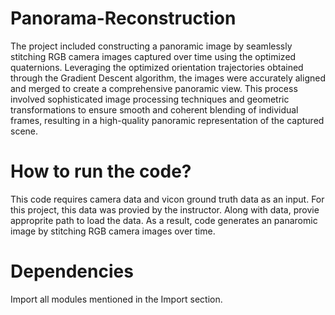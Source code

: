 # Panorama-Reconstruction

The project included constructing a panoramic image by seamlessly stitching RGB camera images captured over time using the 
optimized quaternions. Leveraging the optimized orientation trajectories obtained through the Gradient Descent algorithm, 
the images were accurately aligned and merged to create a comprehensive panoramic view. This process involved sophisticated
image processing techniques and geometric transformations to ensure smooth and coherent blending of individual frames, 
resulting in a high-quality panoramic representation of the captured scene.

# How to run the code?
This code requires camera data and vicon ground truth data as an input. For this project, this data was provied by the 
instructor. Along with data, provie approprite path to load the data. As a result, code generates an panaromic image by 
stitching RGB camera images over time.

# Dependencies
Import all modules mentioned in the Import section.
